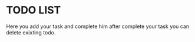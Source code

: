 # TODO LIST 
Here you add your task and complete him after complete your task you can delete exixting todo.